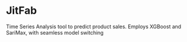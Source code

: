 # JitFab

Time Series Analysis tool to predict product sales.
Employs XGBoost and SariMax, with seamless model switching
